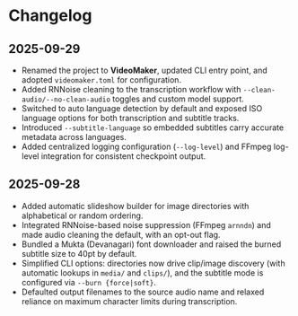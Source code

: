 # Changelog

## 2025-09-29
- Renamed the project to **VideoMaker**, updated CLI entry point, and adopted `videomaker.toml` for configuration.
- Added RNNoise cleaning to the transcription workflow with `--clean-audio/--no-clean-audio` toggles and custom model support.
- Switched to auto language detection by default and exposed ISO language options for both transcription and subtitle tracks.
- Introduced `--subtitle-language` so embedded subtitles carry accurate metadata across languages.
- Added centralized logging configuration (`--log-level`) and FFmpeg log-level integration for consistent checkpoint output.

## 2025-09-28
- Added automatic slideshow builder for image directories with alphabetical or random ordering.
- Integrated RNNoise-based noise suppression (FFmpeg `arnndn`) and made audio cleaning the default, with an opt-out flag.
- Bundled a Mukta (Devanagari) font downloader and raised the burned subtitle size to 40pt by default.
- Simplified CLI options: directories now drive clip/image discovery (with automatic lookups in `media/` and `clips/`), and the subtitle mode is configured via `--burn {force|soft}`.
- Defaulted output filenames to the source audio name and relaxed reliance on maximum character limits during transcription.
